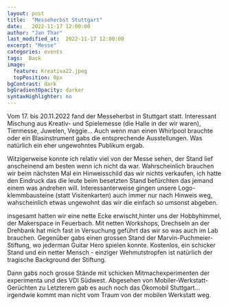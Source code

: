 ```yaml
---
layout: post
title:  "Messeherbst Stuttgart"
date:   2022-11-17 12:00:00
author: "Jan Thar"
last_modified_at:  2022-11-17 12:00:00
excerpt: "Messe"
categories: events
tags:  Back
image:
  feature: Kreativa22.jpeg
  topPosition: 0px
bgContrast: dark
bgGradientOpacity: darker
syntaxHighlighter: no
---
```


Vom 17. bis 20.11.2022 fand der Messeherbst in Stuttgart statt.
Interessant Mischung aus Kreativ- und Spielemesse (die Halle in der wir waren), Tiermesse, Juwelen, Veggie... 
Auch wenn man einen Whirlpool brauchte oder ein Blasinstrument gabs die entsprechende Ausstellungen. 
Was natürlich ein eher ungewohntes Publikum ergab.

Witzigerweise konnte ich relativ viel von der Messe sehen, der Stand lief anscheinend am besten wenn ich nicht da war.
Wahrscheinlich brauchen wir beim nächsten Mal ein Hinweisschild das wir nichts verkaufen, ich hatte den Eindruck das die leute beim besetzten Stand befürchten das jemand einem was andrehen will.
Interessanterweise gingen unsere Logo-klemmbausteine (statt Visitenkarten) auch immer nur nach Hinweis weg, wahscheinlich etwas ungewohnt das wir die einfach so umsonst abgeben.

insgesamt hatten wir eine nette Ecke erwischt,hinter uns der Hobbyhimmel, der Makerspace in Feuerbach. 
Mit netten Workshops, Drechseln an der Drehbank hat mich fast in Versuchung geführt das wir so was auch im Lab brauchen.
Gegenüber gabs einen grossen Stand der Marvin-Puchmeier-Stiftung, wo jederman Guitar Hero spielen konnte. 
Kostenlos, ein schicker Stand und ein netter Mensch - einziger Wehmutstropfen ist natürlich der tragische Background der Stiftung.

Dann gabs noch grosse Stände mit schicken Mitmachexperimenten der experimenta und des VDI Südwest. 
Abgesehen von Mobiler-Werkstatt-Gerüchten zu Letzterem gab es auch noch das Ökomobil Stuttgart... irgendwie kommt man nicht vom Traum von der mobilen Werkstatt weg.
